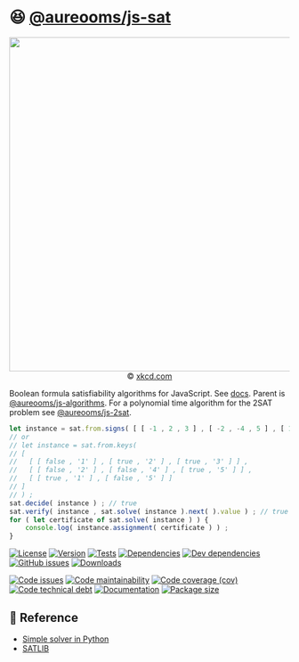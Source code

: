 :satisfied: [@aureooms/js-sat](https://make-github-pseudonymous-again.github.io/js-sat)
==

<p align="center">
<a href="https://xkcd.com/287">
<img src="https://imgs.xkcd.com/comics/np_complete.png" width="600">
</a><br/>
© <a href="https://xkcd.com">xkcd.com</a>
</p>

Boolean formula satisfiability algorithms for JavaScript.
See [docs](https://make-github-pseudonymous-again.github.io/js-sat).
Parent is [@aureooms/js-algorithms](https://github.com/aureooms/js-algorithms).
For a polynomial time algorithm for the 2SAT problem see
[@aureooms/js-2sat](https://github.com/aureooms/js-2sat).

```js
let instance = sat.from.signs( [ [ -1 , 2 , 3 ] , [ -2 , -4 , 5 ] , [ 1 , -5 ] ] ) ;
// or
// let instance = sat.from.keys(
// [
//   [ [ false , '1' ] , [ true , '2' ] , [ true , '3' ] ] ,
//   [ [ false , '2' ] , [ false , '4' ] , [ true , '5' ] ] ,
//   [ [ true , '1' ] , [ false , '5' ] ]
// ]
// ) ;
sat.decide( instance ) ; // true
sat.verify( instance , sat.solve( instance ).next( ).value ) ; // true
for ( let certificate of sat.solve( instance ) ) {
    console.log( instance.assignment( certificate ) ) ;
}
```

[![License](https://img.shields.io/github/license/aureooms/js-sat.svg)](https://raw.githubusercontent.com/aureooms/js-sat/main/LICENSE)
[![Version](https://img.shields.io/npm/v/@aureooms/js-sat.svg)](https://www.npmjs.org/package/@aureooms/js-sat)
[![Tests](https://img.shields.io/github/workflow/status/aureooms/js-sat/ci:test?event=push&label=tests)](https://github.com/aureooms/js-sat/actions/workflows/ci:test.yml?query=branch:main)
[![Dependencies](https://img.shields.io/david/aureooms/js-sat.svg)](https://david-dm.org/aureooms/js-sat)
[![Dev dependencies](https://img.shields.io/david/dev/aureooms/js-sat.svg)](https://david-dm.org/aureooms/js-sat?type=dev)
[![GitHub issues](https://img.shields.io/github/issues/aureooms/js-sat.svg)](https://github.com/aureooms/js-sat/issues)
[![Downloads](https://img.shields.io/npm/dm/@aureooms/js-sat.svg)](https://www.npmjs.org/package/@aureooms/js-sat)

[![Code issues](https://img.shields.io/codeclimate/issues/aureooms/js-sat.svg)](https://codeclimate.com/github/aureooms/js-sat/issues)
[![Code maintainability](https://img.shields.io/codeclimate/maintainability/aureooms/js-sat.svg)](https://codeclimate.com/github/aureooms/js-sat/trends/churn)
[![Code coverage (cov)](https://img.shields.io/codecov/c/gh/aureooms/js-sat/main.svg)](https://codecov.io/gh/aureooms/js-sat)
[![Code technical debt](https://img.shields.io/codeclimate/tech-debt/aureooms/js-sat.svg)](https://codeclimate.com/github/aureooms/js-sat/trends/technical_debt)
[![Documentation](https://make-github-pseudonymous-again.github.io/js-sat/badge.svg)](https://make-github-pseudonymous-again.github.io/js-sat/source.html)
[![Package size](https://img.shields.io/bundlephobia/minzip/@aureooms/js-sat)](https://bundlephobia.com/result?p=@aureooms/js-sat)

## :scroll: Reference

  - [Simple solver in Python](http://sahandsaba.com/understanding-sat-by-implementing-a-simple-sat-solver-in-python.html)
  - [SATLIB](http://www.cs.ubc.ca/~hoos/SATLIB/benchm.html)
